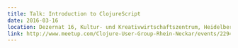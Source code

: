 ```yaml
---
title: Talk: Introduction to ClojureScript
date: 2016-03-16
location: Dezernat 16, Kultur- und Kreativwirtschaftszentrum, Heidelberg
link: http://www.meetup.com/Clojure-User-Group-Rhein-Neckar/events/229481772/
---
```

